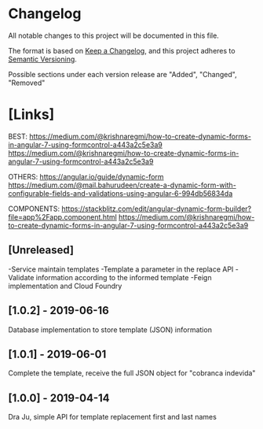 # Changelog
All notable changes to this project will be documented in this file.

The format is based on [Keep a Changelog](https://keepachangelog.com/en/1.0.0/),
and this project adheres to [Semantic Versioning](https://semver.org/spec/v2.0.0.html).

Possible sections under each version release are "Added", "Changed", "Removed"

# [Links]
BEST:
https://medium.com/@krishnaregmi/how-to-create-dynamic-forms-in-angular-7-using-formcontrol-a443a2c5e3a9
https://medium.com/@krishnaregmi/how-to-create-dynamic-forms-in-angular-7-using-formcontrol-a443a2c5e3a9

OTHERS:
https://angular.io/guide/dynamic-form
https://medium.com/@mail.bahurudeen/create-a-dynamic-form-with-configurable-fields-and-validations-using-angular-6-994db56834da

COMPONENTS:
https://stackblitz.com/edit/angular-dynamic-form-builder?file=app%2Fapp.component.html
https://medium.com/@krishnaregmi/how-to-create-dynamic-forms-in-angular-7-using-formcontrol-a443a2c5e3a9

## [Unreleased]
-Service maintain templates
-Template a parameter in the replace API
-Validate information according to the informed template
-Feign implementation and Cloud Foundry

## [1.0.2] - 2019-06-16
Database implementation to store template (JSON) information
## [1.0.1] - 2019-06-01
Complete the template, receive the full JSON object for "cobranca indevida"
## [1.0.0] - 2019-04-14
Dra Ju, simple API for template replacement first and last names